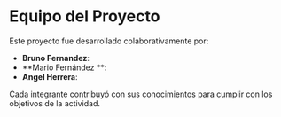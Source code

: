 # Equipo del Proyecto

Este proyecto fue desarrollado colaborativamente por:

- **Bruno Fernandez**:
- **Mario Fernández **:
- **Angel Herrera**: 

Cada integrante contribuyó con sus conocimientos para cumplir con los objetivos de la actividad.
